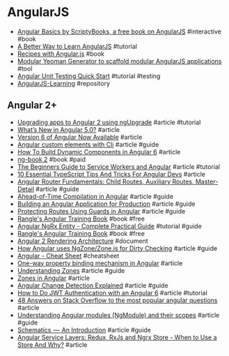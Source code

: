 # AngularJS

- [Angular Basics by ScriptyBooks, a free book on AngularJS](http://www.angularjsbook.com) #interactive #book
- [A Better Way to Learn AngularJS](https://thinkster.io/a-better-way-to-learn-angularjs) #tutorial
- [Recipes with Angular.js](http://fdietz.github.io/recipes-with-angular-js/index.html) #book
- [Modular Yeoman Generator to scaffold modular AngularJS applications](http://newaeonweb.com.br/generator-angm) #tool
- [Angular Unit Testing Quick Start](http://angulartestingquickstart.com) #tutorial #testing
- [AngularJS-Learning](https://github.com/jmcunningham/AngularJS-Learning) #repository

## Angular 2+

- [Upgrading apps to Angular 2 using ngUpgrade](http://blog.thoughtram.io/angular/2015/10/24/upgrading-apps-to-angular-2-using-ngupgrade.html) #article #tutorial
- [What’s New in Angular 5.0?](https://www.tatvasoft.com/blog/whats-new-in-angular-5-0) #article
- [Version 6 of Angular Now Available](https://blog.angular.io/version-6-of-angular-now-available-cc56b0efa7a4) #article
- [Angular custom elements with Cli](http://www.dzurico.com/angular-custom-elements-with-cli/) #article #guide
- [How To Build Dynamic Components in Angular 6](https://blog.bitsrc.io/how-to-build-dynamic-components-in-angular-6-41f50abddc64) #article
- [ng-book 2](https://www.ng-book.com/2) #book #paid
- [The Beginners Guide to Service Workers and Angular](https://blog.ng-book.com/service-workers-and-angular/) #article #tutorial
- [10 Essential TypeScript Tips And Tricks For Angular Devs](https://www.sitepoint.com/10-essential-typescript-tips-tricks-angular) #article
- [Angular Router Fundamentals: Child Routes, Auxiliary Routes, Master-Detail](https://blog.angular-university.io/angular2-router) #article #guide
- [Ahead-of-Time Compilation in Angular](https://blog.mgechev.com/2016/08/14/ahead-of-time-compilation-angular-offline-precompilation) #article #guide
- [Building an Angular Application for Production](https://blog.mgechev.com/2016/06/26/tree-shaking-angular2-production-build-rollup-javascript) #article #guide
- [Protecting Routes Using Guards in Angular](https://blog.thoughtram.io/angular/2016/07/18/guards-in-angular-2.html) #article #guide
- [Rangle's Angular Training Book](https://angular-2-training-book.rangle.io) #book #free
- [Angular NgRx Entity - Complete Practical Guide](https://blog.angular-university.io/ngrx-entity) #tutorial #guide
- [Rangle's Angular Training Book](https://www.gitbook.com/book/rangle-io/ngcourse2) #book #free
- [Angular 2 Rendering Architecture](https://docs.google.com/document/d/1M9FmT05Q6qpsjgvH1XvCm840yn2eWEg0PMskSQz7k4E) #document
- [How Angular uses NgZone/Zone.js for Dirty Checking](https://blog.bitsrc.io/how-angular-uses-ngzone-zone-js-for-dirty-checking-faa12f98cd49) #article #guide
- [Angular - Cheat Sheet](https://angular.io/guide/cheatsheet) #cheatsheet 
- [One-way property binding mechanism in Angular](https://blog.bitsrc.io/one-way-property-binding-mechanism-in-angular-f1b25cf00de7) #article
- [Understanding Zones](https://blog.thoughtram.io/angular/2016/01/22/understanding-zones.html) #article #guide
- [Zones in Angular](https://blog.thoughtram.io/angular/2016/02/01/zones-in-angular-2.html) #article
- [Angular Change Detection Explained](https://blog.thoughtram.io/angular/2016/02/22/angular-2-change-detection-explained.html) #article #guide
- [How to Do JWT Authentication with an Angular 6](https://www.toptal.com/angular/angular-6-jwt-authentication) #article #tutorial
- [48 Answers on Stack Overflow to the most popular angular questions](https://medium.com/wizardnet972/48-answers-on-stack-overflow-to-the-most-popular-angular-questions-52f9eb430ab0) #article
- [Understanding Angular modules (NgModule) and their scopes](https://medium.com/@cyrilletuzi/understanding-angular-modules-ngmodule-and-their-scopes-81e4ed6f7407) #article #guide
- [Schematics  —  An Introduction](https://blog.angular.io/schematics-an-introduction-dc1dfbc2a2b2) #article #guide
- [Angular Service Layers: Redux, RxJs and Ngrx Store - When to Use a Store And Why?](https://blog.angular-university.io/angular-2-redux-ngrx-rxjs) #article
